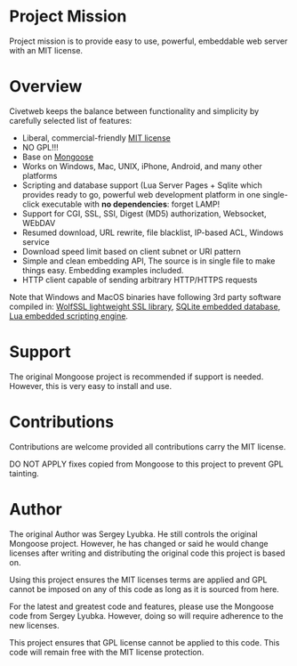 # Project Mission

Project mission is to provide easy to use, powerful, embeddable web server with an MIT license.

# Overview

Civetweb keeps the balance between functionality and
simplicity by carefully selected list of features:

- Liberal, commercial-friendly
  [MIT license](http://en.wikipedia.org/wiki/MIT_License)
- NO GPL!!!
- Base on [Mongoose](https://code.google.com/p/mongoose/)
- Works on Windows, Mac, UNIX, iPhone, Android, and many other platforms
- Scripting and database support (Lua Server Pages + Sqlite
  which provides ready to go, powerful web development platform in
  one single-click executable with **no dependencies**: forget LAMP!
- Support for CGI, SSL, SSI, Digest (MD5) authorization, Websocket, WEbDAV
- Resumed download, URL rewrite, file blacklist, IP-based ACL, Windows service
- Download speed limit based on client subnet or URI pattern
- Simple and clean embedding API,
  The source is in single file
  to make things easy. Embedding examples included.
- HTTP client capable of sending arbitrary HTTP/HTTPS requests

Note that Windows and MacOS binaries have following 3rd party software
compiled in:
  <a href="http://wolfssl.com">WolfSSL lightweight SSL library</a>,
  <a href="http://sqlite.org">SQLite embedded database</a>,
  <a href="http://lua.org">Lua embedded scripting engine</a>.

# Support

The original Mongoose project is recommended if support is needed.  However,
this is very easy to install and use. 

# Contributions

Contributions are welcome provided all contributions carry the MIT license.

DO NOT APPLY fixes copied from Mongoose to this project to prevent GPL tainting.

# Author

The original Author was Sergey Lyubka.  He still controls the original
Mongoose project.  However, he has changed or said he would 
change licenses after writing and distributing the original code this
project is based on.

Using this project ensures the MIT licenses terms are applied and
GPL cannot be imposed on any of this code as long as it is sourced from
here.

For the latest and greatest code and features, please use the Mongoose
code from Sergey Lyubka.  However, doing so will require adherence to
the new licenses.

This project ensures that GPL license cannot be applied to this code.
This code will remain free with the MIT license protection.
